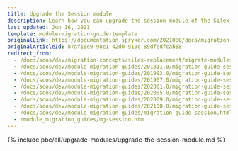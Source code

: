```yaml
---
title: Upgrade the Session module
description: Learn how you can upgrade the session module of the Silex Migration within your Spryker based projects.
last_updated: Jun 16, 2021
template: module-migration-guide-template
originalLink: https://documentation.spryker.com/2021080/docs/migration-guide-session
originalArticleId: 87af16e9-98c1-42d0-910c-89dfedfcab68
redirect_from:
  - /docs/scos/dev/migration-concepts/silex-replacement/migrate-modules/migrate-the-session-module.html
  - /docs/scos/dev/module-migration-guides/201811.0/migration-guide-session.html
  - /docs/scos/dev/module-migration-guides/201903.0/migration-guide-session.html
  - /docs/scos/dev/module-migration-guides/201907.0/migration-guide-session.html
  - /docs/scos/dev/module-migration-guides/202001.0/migration-guide-session.html
  - /docs/scos/dev/module-migration-guides/202005.0/migration-guide-session.html
  - /docs/scos/dev/module-migration-guides/202009.0/migration-guide-session.html
  - /docs/scos/dev/module-migration-guides/202108.0/migration-guide-session.html
  - /docs/scos/dev/module-migration-guides/migration-guide-session.html
  - /module_migration_guides/mg-session.htm
---
```


{% include pbc/all/upgrade-modules/upgrade-the-session-module.md %} <!-- To edit, see /_includes/pbc/all/upgrade-modules/upgrade-the-session-module.md -->
